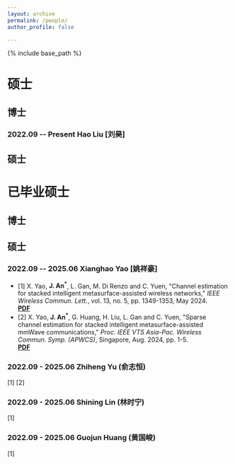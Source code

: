 ```yaml
---
layout: archive
permalink: /people/
author_profile: false

---
```


{% include base_path %}
# 硕士
## 博士
### 2022.09 -- Present Hao Liu [刘昊]
## 硕士
# 已毕业硕士
## 博士
## 硕士
### 2022.09 -- 2025.06 Xianghao Yao [姚祥豪]
* [1] X. Yao, **J. An<sup>*</sup>**, L. Gan, M. Di Renzo and C. Yuen, "Channel estimation for stacked intelligent metasurface-assisted wireless networks," _IEEE Wireless Commun. Lett._, vol. 13, no. 5, pp. 1349-1353, May 2024.<br>
**[PDF](https://ieeexplore.ieee.org/document/10445164)**
* [2] X. Yao, **J. An<sup>*</sup>**, G. Huang, H. Liu, L. Gan and C. Yuen, "Sparse channel estimation for stacked intelligent metasurface-assisted mmWave communications," _Proc. IEEE VTS Asia-Pac. Wireless Commun. Symp. (APWCS)_, Singapore, Aug. 2024, pp. 1-5.<br>
**[PDF](https://ieeexplore.ieee.org/document/10679297)** 
### 2022.09 - 2025.06 Zhiheng Yu (俞志恒)
[1]
[2]
### 2022.09 - 2025.06 Shining Lin (林时宁)
[1]
### 2022.09 - 2025.06 Guojun Huang (黄国峻)
[1]
